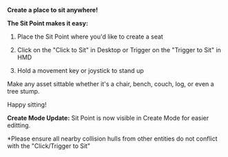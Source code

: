**Create a place to sit anywhere!**

**The Sit Point makes it easy:**

1. Place the Sit Point where you'd like to create a seat

2. Click on the "Click to Sit" in Desktop or Trigger on the "Trigger to Sit" in HMD

3. Hold a movement key or joystick to stand up

Make any asset sittable whether it's a chair, bench, couch, log, or even a tree stump.

Happy sitting!

**Create Mode Update:** Sit Point is now visible in Create Mode for easier editting.

*Please ensure all nearby collision hulls from other entities do not conflict with the "Click/Trigger to Sit"
